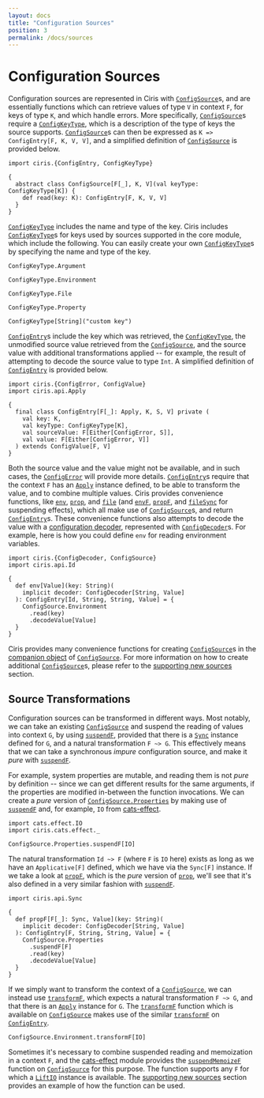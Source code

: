 ```yaml
---
layout: docs
title: "Configuration Sources"
position: 3
permalink: /docs/sources
---
```


# Configuration Sources
Configuration sources are represented in Ciris with [`ConfigSource`][ConfigSource]s, and are essentially functions which can retrieve values of type `V` in context `F`, for keys of type `K`, and which handle errors. More specifically, [`ConfigSource`][ConfigSource]s require a [`ConfigKeyType`][ConfigKeyType], which is a description of the type of keys the source supports. [`ConfigSource`][ConfigSource]s can then be expressed as `K => ConfigEntry[F, K, V, V]`, and a simplified definition of [`ConfigSource`][ConfigSource] is provided below.

```tut:silent
import ciris.{ConfigEntry, ConfigKeyType}

{
  abstract class ConfigSource[F[_], K, V](val keyType: ConfigKeyType[K]) {
    def read(key: K): ConfigEntry[F, K, V, V]
  }
}
```

[`ConfigKeyType`][ConfigKeyType] includes the name and type of the key. Ciris includes [`ConfigKeyType`][ConfigKeyType]s for keys used by sources supported in the core module, which include the following. You can easily create your own [`ConfigKeyType`][ConfigKeyType]s by specifying the name and type of the key.

```tut:book
ConfigKeyType.Argument

ConfigKeyType.Environment

ConfigKeyType.File

ConfigKeyType.Property

ConfigKeyType[String]("custom key")
```

[`ConfigEntry`][ConfigEntry]s include the key which was retrieved, the [`ConfigKeyType`][ConfigKeyType], the unmodified source value retrieved from the [`ConfigSource`][ConfigSource], and the source value with additional transformations applied -- for example, the result of attempting to decode the source value to type `Int`. A simplified definition of [`ConfigEntry`][ConfigEntry] is provided below.

```tut:silent
import ciris.{ConfigError, ConfigValue}
import ciris.api.Apply

{
  final class ConfigEntry[F[_]: Apply, K, S, V] private (
    val key: K,
    val keyType: ConfigKeyType[K],
    val sourceValue: F[Either[ConfigError, S]],
    val value: F[Either[ConfigError, V]]
  ) extends ConfigValue[F, V]
}
```

Both the source value and the value might not be available, and in such cases, the [`ConfigError`][ConfigError] will provide more details. [`ConfigEntry`][ConfigEntry]s require that the context `F` has an [`Apply`][Apply] instance defined, to be able to transform the value, and to combine multiple values. Ciris provides convenience functions, like [`env`][env], [`prop`][prop], and [`file`][file] (and [`envF`][envF], [`propF`][propF], and [`fileSync`][fileSync] for suspending effects), which all make use of [`ConfigSource`][ConfigSource]s, and return [`ConfigEntry`][ConfigEntry]s. These convenience functions also attempts to decode the value with a [configuration decoder](/docs/decoders), represented with [`ConfigDecoder`][ConfigDecoder]s. For example, here is how you could define `env` for reading environment variables.

```tut:silent
import ciris.{ConfigDecoder, ConfigSource}
import ciris.api.Id

{
  def env[Value](key: String)(
    implicit decoder: ConfigDecoder[String, Value]
  ): ConfigEntry[Id, String, String, Value] = {
    ConfigSource.Environment
      .read(key)
      .decodeValue[Value]
  }
}
```

Ciris provides many convenience functions for creating [`ConfigSource`][ConfigSource]s in the [companion object][ConfigSourceCompanion] of [`ConfigSource`][ConfigSource]. For more information on how to create additional [`ConfigSource`][ConfigSource]s, please refer to the [supporting new sources](/docs/supporting-new-sources) section.

## Source Transformations
Configuration sources can be transformed in different ways. Most notably, we can take an existing [`ConfigSource`][ConfigSource] and suspend the reading of values into context `G`, by using [`suspendF`][suspendF], provided that there is a [`Sync`][Sync] instance defined for `G`, and a natural transformation `F ~> G`. This effectively means that we can take a synchronous _impure_ configuration source, and make it _pure_ with [`suspendF`][suspendF].

For example, system properties are mutable, and reading them is not _pure_ by definition -- since we can get different results for the same arguments, if the properties are modified in-between the function invocations. We can create a _pure_ version of [`ConfigSource.Properties`][ConfigSourceProperties] by making use of [`suspendF`][suspendF] and, for example, `IO` from [cats-effect][cats-effect].

```tut:book
import cats.effect.IO
import ciris.cats.effect._

ConfigSource.Properties.suspendF[IO]
```

The natural transformation `Id ~> F` (where `F` is `IO` here) exists as long as we have an `Applicative[F]` defined, which we have via the `Sync[F]` instance. If we take a look at [`propF`][propF], which is the _pure_ version of [`prop`][prop], we'll see that it's also defined in a very similar fashion with [`suspendF`][suspendF].

```tut:silent
import ciris.api.Sync

{
  def propF[F[_]: Sync, Value](key: String)(
    implicit decoder: ConfigDecoder[String, Value]
  ): ConfigEntry[F, String, String, Value] = {
    ConfigSource.Properties
      .suspendF[F]
      .read(key)
      .decodeValue[Value]
  }
}
```

If we simply want to transform the context of a [`ConfigSource`][ConfigSource], we can instead use [`transformF`][transformF], which expects a natural transformation `F ~> G`, and that there is an [`Apply`][Apply] instance for `G`. The [`transformF`][transformF] function which is available on [`ConfigSource`][ConfigSource] makes use of the similar [`transformF`][transformFentry] on [`ConfigEntry`][ConfigEntry].

```tut:book
ConfigSource.Environment.transformF[IO]
```

Sometimes it's necessary to combine suspended reading and memoization in a context `F`, and the [cats-effect](/docs/cats-effect-module) module provides the [`suspendMemoizeF`][suspendMemoizeF] function on [`ConfigSource`][ConfigSource] for this purpose. The function supports any `F` for which a [`LiftIO`][LiftIO] instance is available. The [supporting new sources](/docs/supporting-new-sources#suspending-effects) section provides an example of how the function can be used.

[cats-effect]: https://github.com/typelevel/cats-effect
[ConfigSource]: /api/ciris/ConfigSource.html
[ConfigDecoder]: /api/ciris/ConfigDecoder.html
[ConfigKeyType]: /api/ciris/ConfigKeyType.html
[ConfigEntry]: /api/ciris/ConfigEntry.html
[ConfigError]: /api/ciris/ConfigError.html
[Apply]: /api/ciris/api/Apply.html
[Sync]: /api/ciris/api/Sync.html
[ConfigSourceCompanion]: /api/ciris/ConfigSource$.html
[transformF]: /api/ciris/ConfigSource.html#transformF[G[_]](implicitevidence$2:ciris.api.Apply[G],implicitf:F~>G):ciris.ConfigSource[G,K,V]
[transformFentry]: /api/ciris/ConfigEntry.html#transformF[G[_]](implicitevidence$2:ciris.api.Apply[G],implicitf:F~>G):ciris.ConfigEntry[G,K,S,V]
[ConfigSourceProperties]: /api/ciris/ConfigSource$.html#Properties
[suspendF]: /api/ciris/ConfigSource.html#suspendF[G[_]](implicitevidence$1:ciris.api.Sync[G],implicitf:F~>G):ciris.ConfigSource[G,K,V]
[env]: /api/ciris/index.html#env[Value](key:String)(implicitdecoder:ciris.ConfigDecoder[String,Value]):ciris.ConfigEntry[ciris.api.Id,String,String,Value]
[prop]: /api/ciris/index.html#prop[Value](key:String)(implicitdecoder:ciris.ConfigDecoder[String,Value]):ciris.ConfigEntry[ciris.api.Id,String,String,Value]
[file]: /api/ciris/index.html#file[Value](file:java.io.File,modifyFileContents:String=>String,charset:java.nio.charset.Charset)(implicitdecoder:ciris.ConfigDecoder[String,Value]):ciris.ConfigEntry[ciris.api.Id,(java.io.File,java.nio.charset.Charset),String,Value]
[envF]: /api/ciris/index.html#envF[F[_],Value](key:String)(implicitevidence$1:ciris.api.Applicative[F],implicitdecoder:ciris.ConfigDecoder[String,Value]):ciris.ConfigEntry[F,String,String,Value]
[fileSync]: /api/ciris/index.html#fileSync[F[_],Value](file:java.io.File,modifyFileContents:String=>String,charset:java.nio.charset.Charset)(implicitevidence$1:ciris.api.Sync[F],implicitdecoder:ciris.ConfigDecoder[String,Value]):ciris.ConfigEntry[F,(java.io.File,java.nio.charset.Charset),String,Value]
[propF]: /api/ciris/index.html#propF[F[_],Value](key:String)(implicitevidence$2:ciris.api.Sync[F],implicitdecoder:ciris.ConfigDecoder[String,Value]):ciris.ConfigEntry[F,String,String,Value]
[suspendMemoizeF]: /api/ciris/cats/effect/syntax$$CatsEffectConfigSourceIdSyntax.html#suspendMemoizeF[F[_]](implicitevidence$1:ciris.api.Apply[F],implicitevidence$2:cats.effect.LiftIO[F]):ciris.ConfigSource[F,K,V]
[LiftIO]: https://github.com/typelevel/cats-effect/blob/master/core/shared/src/main/scala/cats/effect/LiftIO.scala
